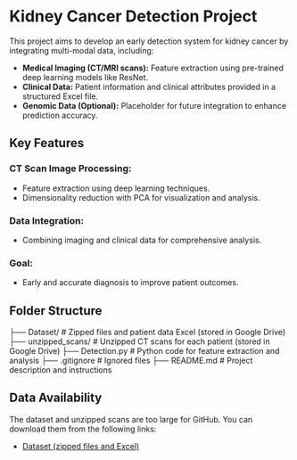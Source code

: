# Kidney Cancer Detection Project

This project aims to develop an early detection system for kidney cancer by integrating multi-modal data, including:

- **Medical Imaging (CT/MRI scans):** Feature extraction using pre-trained deep learning models like ResNet.
- **Clinical Data:** Patient information and clinical attributes provided in a structured Excel file.
- **Genomic Data (Optional):** Placeholder for future integration to enhance prediction accuracy.

## Key Features

### CT Scan Image Processing:
- Feature extraction using deep learning techniques.
- Dimensionality reduction with PCA for visualization and analysis.

### Data Integration:
- Combining imaging and clinical data for comprehensive analysis.

### Goal:
- Early and accurate diagnosis to improve patient outcomes.

## Folder Structure

├── Dataset/ # Zipped files and patient data Excel (stored in Google Drive)
├── unzipped_scans/ # Unzipped CT scans for each patient (stored in Google Drive)
├── Detection.py # Python code for feature extraction and analysis
├── .gitignore # Ignored files
├── README.md # Project description and instructions

## Data Availability

The dataset and unzipped scans are too large for GitHub. You can download them from the following links:

- [Dataset (zipped files and Excel)]([https://drive.google.com/your-dataset-link](https://drive.google.com/drive/folders/1IQbs6WpxOvAZoQMeeqOu-qdVSOjAp19i?usp=drive_link))
